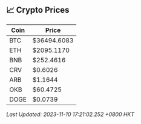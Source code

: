 ## 📈 Crypto Prices

| Coin | Price |
| ---- | ----- |
| BTC | $36494.6083 |
| ETH | $2095.1170 |
| BNB | $252.4616 |
| CRV | $0.6026 |
| ARB | $1.1644 |
| OKB | $60.4725 |
| DOGE | $0.0739 |

_Last Updated: 2023-11-10 17:21:02.252 +0800 HKT_